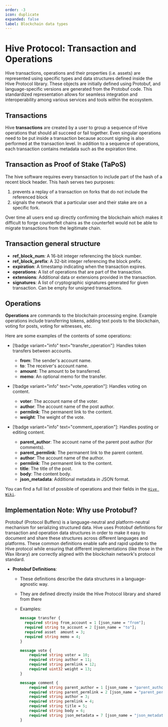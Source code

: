 ```yaml
---
order: -3
icon: duplicate
expanded: false
label: Blockchain data types
---
```


# Hive Protocol: Transaction and Operations

Hive transactions, operations and their properties (i.e. assets) are represented using specific types and data structures defined inside the Hive Protocol library. These objects are initially defined using Protobuf, and language-specific versions are generated from the Protobuf code. This standardized representation allows for seamless integration and interoperability among various services and tools within the ecosystem.

## Transactions

Hive **transactions** are created by a user to group a sequence of Hive operations that should all succeed or fail together.  Even singular operations need to be put inside a transaction because account signing is also performed at the transaction level. In addition to a sequence of operations, each transaction contains metadata such as the expiration time.

## Transaction as Proof of Stake (TaPoS)

The hive software requires every transaction to include part of the hash of a recent block header. This hash serves two purposes:

  1. prevents a replay of a transaction on forks that do not include the referenced block
  2. signals the network that a particular user and their stake are on a specific fork.

Over time all users end up directly confirming the blockchain which makes it difficult to forge counterfeit chains as the counterfeit would not be able to migrate transactions from the legitimate chain.

## Transaction general structure

- **ref_block_num**: A 16-bit integer referencing the block number.
- **ref_block_prefix**: A 32-bit integer referencing the block prefix.
- **expiration**: A timestamp indicating when the transaction expires.
- **operations**: A list of operations that are part of the transaction.
- **extensions**: Additional data or extensions provided in the transaction.
- **signatures**: A list of cryptographic signatures generated for given transaction. Can be empty for unsigned transactions.

## Operations

**Operations** are commands to the blockchain processing engine. Example operations include transferring tokens, adding text posts to the blockchain, voting for posts, voting for witnesses, etc.

Here are some examples of the contents of some operations:

- [!badge variant="info" text="transfer_operation"]: Handles token transfers between accounts.
  - **from**: The sender's account name.
  - **to**: The receiver's account name.
  - **amount**: The amount to be transferred.
  - **memo**: An optional memo for the transfer.

- [!badge variant="info" text="vote_operation"]: Handles voting on content.
  - **voter**: The account name of the voter.
  - **author**: The account name of the post author.
  - **permlink**: The permanent link to the content.
  - **weight**: The weight of the vote.

- [!badge variant="info" text="comment_operation"]: Handles posting or editing content.
  - **parent_author**: The account name of the parent post author (for comments).
  - **parent_permlink**: The permanent link to the parent content.
  - **author**: The account name of the author.
  - **permlink**: The permanent link to the content.
  - **title**: The title of the post.
  - **body**: The content body.
  - **json_metadata**: Additional metadata in JSON format.

You can find a full list of possible of operations and their fields in the [`Hive Wiki`](https://gitlab.syncad.com/hive/wax/-/wikis/interfaces/operation).

## Implementation Note: Why use Protobuf?

Protobuf (Protocol Buffers) is a language-neutral and platform-neutral mechanism for serializing structured data. Hive uses Protobuf definitions for transaction and operation data structures in order to make it easy to document and share these structures across different languages and platforms. These common definitions enable safe and rapid update to the Hive protocol while ensuring that different implementations (like those in the Wax library) are correctly aligned with the blockchain network's protocol standard.

- **Protobuf Definitions**:
  - These definitions describe the data structures in a language-agnostic way.
  - They are defined directly inside the Hive Protocol library and shared from there
  - Examples:

    ```protobuf
    message transfer {
      required string from_account = 1 [json_name = "from"];
      required string to_account = 2 [json_name = "to"];
      required asset  amount = 3;
      required string memo = 4;
    }

    message vote {
        required string voter = 10;
        required string author = 11;
        required string permlink = 12;
        required uint32 weight = 13;
    }

    message comment {
        required string parent_author = 1 [json_name = "parent_author"];
        required string parent_permlink = 2 [json_name = "parent_permlink"];
        required string author = 3;
        required string permlink = 4;
        required string title = 5;
        required string body = 6;
        required string json_metadata = 7 [json_name = "json_metadata"];
    }
    ```
